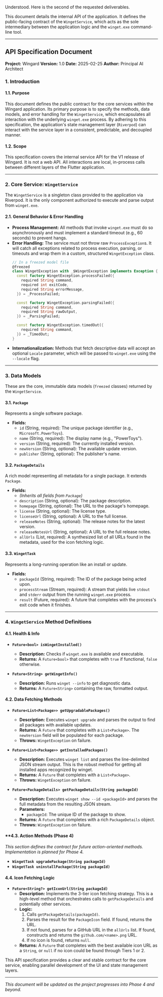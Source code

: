 Understood. Here is the second of the requested deliverables.

This document details the internal API of the application. It defines the public-facing contract of the `WingetService`, which acts as the sole intermediary between the application logic and the `winget.exe` command-line tool.

---

## API Specification Document
**Project:** Wingard
**Version:** 1.0
**Date:** 2025-02-25
**Author:** Principal AI Architect

### 1. Introduction

#### 1.1. Purpose
This document defines the public contract for the core services within the Wingard application. Its primary purpose is to specify the methods, data models, and error handling for the `WingetService`, which encapsulates all interaction with the underlying `winget.exe` process. By adhering to this specification, the application's state management layer (`Riverpod`) can interact with the service layer in a consistent, predictable, and decoupled manner.

#### 1.2. Scope
This specification covers the internal service API for the V1 release of Wingard. It is not a web API. All interactions are local, in-process calls between different layers of the Flutter application.

---

### 2. Core Service: `WingetService`

The `WingetService` is a singleton class provided to the application via Riverpod. It is the only component authorized to execute and parse output from `winget.exe`.

#### 2.1. General Behavior & Error Handling
*   **Process Management:** All methods that invoke `winget.exe` must do so asynchronously and must implement a standard timeout (e.g., 60 seconds) to prevent hangs.
*   **Error Handling:** The service must not throw raw `ProcessException`s. It will catch all exceptions related to process execution, parsing, or timeouts and wrap them in a custom, structured `WingetException` class.
    ```dart
    // In a freezed model file
    @freezed
    class WingetException with _$WingetException implements Exception {
      const factory WingetException.processFailed({
        required String command,
        required int exitCode,
        required String errorMessage,
      }) = _ProcessFailed;

      const factory WingetException.parsingFailed({
        required String command,
        required String rawOutput,
      }) = _ParsingFailed;

      const factory WingetException.timedOut({
        required String command,
      }) = _TimedOut;
    }
    ```
*   **Internationalization:** Methods that fetch descriptive data will accept an optional `Locale` parameter, which will be passed to `winget.exe` using the `--locale` flag.

---

### 3. Data Models

These are the core, immutable data models (`freezed` classes) returned by the `WingetService`.

#### **3.1. `Package`**
Represents a single software package.

*   **Fields:**
    *   `id` (String, required): The unique package identifier (e.g., `Microsoft.PowerToys`).
    *   `name` (String, required): The display name (e.g., "PowerToys").
    *   `version` (String, required): The currently installed version.
    *   `newVersion` (String, optional): The available update version.
    *   `publisher` (String, optional): The publisher's name.

#### **3.2. `PackageDetails`**
A rich model representing all metadata for a single package. It extends `Package`.

*   **Fields:**
    *   *(Inherits all fields from `Package`)*
    *   `description` (String, optional): The package description.
    *   `homepage` (String, optional): The URL to the package's homepage.
    *   `license` (String, optional): The license type.
    *   `licenseUrl` (String, optional): A URL to the full license.
    *   `releaseNotes` (String, optional): The release notes for the latest version.
    *   `releaseNotesUrl` (String, optional): A URL to the full release notes.
    *   `allUrls` (List<String>, required): A synthesized list of all URLs found in the metadata, used for the icon fetching logic.

#### **3.3. `WingetTask`**
Represents a long-running operation like an install or update.

*   **Fields:**
    *   `packageId` (String, required): The ID of the package being acted upon.
    *   `processStream` (Stream<String>, required): A stream that yields live `stdout` and `stderr` output from the running `winget.exe` process.
    *   `result` (Future<int>, required): A future that completes with the process's exit code when it finishes.

---

### 4. `WingetService` Method Definitions

#### **4.1. Health & Info**
*   **`Future<bool> isWingetInstalled()`**
    *   **Description:** Checks if `winget.exe` is available and executable.
    *   **Returns:** A `Future<bool>` that completes with `true` if functional, `false` otherwise.

*   **`Future<String> getWingetInfo()`**
    *   **Description:** Runs `winget --info` to get diagnostic data.
    *   **Returns:** A `Future<String>` containing the raw, formatted output.

#### **4.2. Data Fetching Methods**
*   **`Future<List<Package>> getUpgradablePackages()`**
    *   **Description:** Executes `winget upgrade` and parses the output to find all packages with available updates.
    *   **Returns:** A `Future` that completes with a `List<Package>`. The `newVersion` field will be populated for each package.
    *   **Throws:** `WingetException` on failure.

*   **`Future<List<Package>> getInstalledPackages()`**
    *   **Description:** Executes `winget list` and parses the line-delimited JSON stream output. This is the robust method for getting all installed apps recognized by winget.
    *   **Returns:** A `Future` that completes with a `List<Package>`.
    *   **Throws:** `WingetException` on failure.

*   **`Future<PackageDetails> getPackageDetails(String packageId)`**
    *   **Description:** Executes `winget show --id <packageId>` and parses the full metadata from the resulting JSON stream.
    *   **Parameters:**
        *   `packageId`: The unique ID of the package to show.
    *   **Returns:** A `Future` that completes with a rich `PackageDetails` object.
    *   **Throws:** `WingetException` on failure.

#### **4.3. Action Methods (Phase 4)
*This section defines the contract for future action-oriented methods. Implementation is planned for Phase 4.*

*   **`WingetTask upgradePackage(String packageId)`**
*   **`WingetTask uninstallPackage(String packageId)`**

#### **4.4. Icon Fetching Logic**
*   **`Future<String?> getIconUrl(String packageId)`**
    *   **Description:** Implements the 3-tier icon fetching strategy. This is a high-level method that orchestrates calls to `getPackageDetails` and potentially other services.
    *   **Logic:**
        1.  Calls `getPackageDetails(packageId)`.
        2.  Parses the result for the `PackageIcon` field. If found, returns the URL.
        3.  If not found, parses for a GitHub URL in the `allUrls` list. If found, constructs and returns the `github.com/<name>.png` URL.
        4.  If no icon is found, returns `null`.
    *   **Returns:** A `Future` that completes with the best available icon URL as a `String`, or `null` if no icon could be found through Tiers 1 or 2.

This API specification provides a clear and stable contract for the core service, enabling parallel development of the UI and state management layers.

---
*This document will be updated as the project progresses into Phase 4 and beyond.*